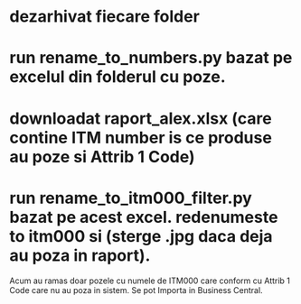 # dezarhivat fiecare folder
# run rename_to_numbers.py bazat pe excelul din folderul cu poze.
# downloadat raport_alex.xlsx (care contine ITM number is ce produse au poze si Attrib 1 Code)
# run rename_to_itm000_filter.py bazat pe acest excel. redenumeste to itm000 si (sterge .jpg daca deja au poza in raport).

Acum au ramas doar pozele cu numele de ITM000 care conform cu Attrib 1 Code care nu au poza in sistem. Se pot Importa in Business Central.
